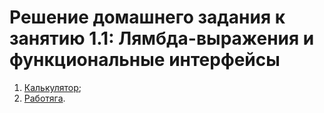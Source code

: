 # Решение домашнего задания к занятию 1.1: Лямбда-выражения и функциональные интерфейсы  
1. [Калькулятор](src/calculator);
2. [Работяга](src/worker).